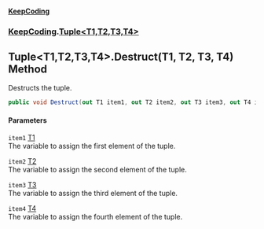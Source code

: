 #### [KeepCoding](index.md 'index')
### [KeepCoding](KeepCoding.md 'KeepCoding').[Tuple&lt;T1,T2,T3,T4&gt;](Tuple_T1_T2_T3_T4_.md 'KeepCoding.Tuple&lt;T1,T2,T3,T4&gt;')
## Tuple&lt;T1,T2,T3,T4&gt;.Destruct(T1, T2, T3, T4) Method
Destructs the tuple.  
```csharp
public void Destruct(out T1 item1, out T2 item2, out T3 item3, out T4 item4);
```
#### Parameters
<a name='KeepCoding_Tuple_T1_T2_T3_T4__Destruct(T1_T2_T3_T4)_item1'></a>
`item1` [T1](Tuple_T1_T2_T3_T4_.md#KeepCoding_Tuple_T1_T2_T3_T4__T1 'KeepCoding.Tuple&lt;T1,T2,T3,T4&gt;.T1')  
The variable to assign the first element of the tuple.
  
<a name='KeepCoding_Tuple_T1_T2_T3_T4__Destruct(T1_T2_T3_T4)_item2'></a>
`item2` [T2](Tuple_T1_T2_T3_T4_.md#KeepCoding_Tuple_T1_T2_T3_T4__T2 'KeepCoding.Tuple&lt;T1,T2,T3,T4&gt;.T2')  
The variable to assign the second element of the tuple.
  
<a name='KeepCoding_Tuple_T1_T2_T3_T4__Destruct(T1_T2_T3_T4)_item3'></a>
`item3` [T3](Tuple_T1_T2_T3_T4_.md#KeepCoding_Tuple_T1_T2_T3_T4__T3 'KeepCoding.Tuple&lt;T1,T2,T3,T4&gt;.T3')  
The variable to assign the third element of the tuple.
  
<a name='KeepCoding_Tuple_T1_T2_T3_T4__Destruct(T1_T2_T3_T4)_item4'></a>
`item4` [T4](Tuple_T1_T2_T3_T4_.md#KeepCoding_Tuple_T1_T2_T3_T4__T4 'KeepCoding.Tuple&lt;T1,T2,T3,T4&gt;.T4')  
The variable to assign the fourth element of the tuple.
  
